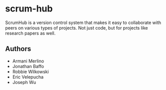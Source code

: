 # scrum-hub
ScrumHub is a version control system that makes it easy to collaborate with peers on various types of projects. Not just code, but for projects like research papers as well.


## Authors
- Armani Merlino
- Jonathan Baffo
- Robbie Wilkowski
- Eric Velepucha
- Joseph Wu

